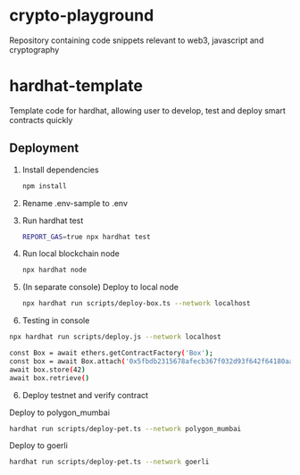 # crypto-playground

Repository containing code snippets relevant to web3, javascript and cryptography

# hardhat-template

Template code for hardhat, allowing user to develop, test and deploy smart contracts quickly

## Deployment

1. Install dependencies

   ```sh
   npm install
   ```

2. Rename .env-sample to .env

3. Run hardhat test

   ```sh
   REPORT_GAS=true npx hardhat test
   ```

4. Run local blockchain node

   ```sh
   npx hardhat node

   ```

5. (In separate console) Deploy to local node

   ```sh
   npx hardhat run scripts/deploy-box.ts --network localhost
   ```

6. Testing in console

```sh
npx hardhat run scripts/deploy.js --network localhost
```

```sh
const Box = await ethers.getContractFactory('Box');
const box = await Box.attach('0x5fbdb2315678afecb367f032d93f642f64180aa3')
await box.store(42)
await box.retrieve()
```

6. Deploy testnet and verify contract

Deploy to polygon_mumbai

```bash
hardhat run scripts/deploy-pet.ts --network polygon_mumbai
```

Deploy to goerli

```bash
hardhat run scripts/deploy-pet.ts --network goerli
```
